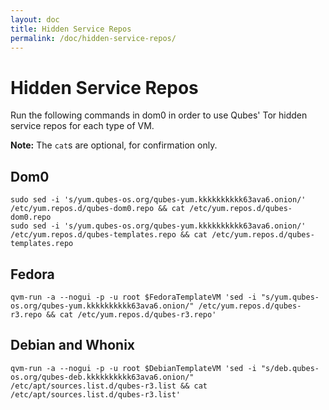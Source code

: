 ```yaml
---
layout: doc
title: Hidden Service Repos
permalink: /doc/hidden-service-repos/
---
```


Hidden Service Repos
====================

Run the following commands in dom0 in order to use Qubes' Tor hidden service
repos for each type of VM.

**Note:** The `cat`s are optional, for confirmation only.

Dom0
----

    sudo sed -i 's/yum.qubes-os.org/qubes-yum.kkkkkkkkkk63ava6.onion/' /etc/yum.repos.d/qubes-dom0.repo && cat /etc/yum.repos.d/qubes-dom0.repo
    sudo sed -i 's/yum.qubes-os.org/qubes-yum.kkkkkkkkkk63ava6.onion/' /etc/yum.repos.d/qubes-templates.repo && cat /etc/yum.repos.d/qubes-templates.repo

Fedora
------

    qvm-run -a --nogui -p -u root $FedoraTemplateVM 'sed -i "s/yum.qubes-os.org/qubes-yum.kkkkkkkkkk63ava6.onion/" /etc/yum.repos.d/qubes-r3.repo && cat /etc/yum.repos.d/qubes-r3.repo'

Debian and Whonix
-----------------

    qvm-run -a --nogui -p -u root $DebianTemplateVM 'sed -i "s/deb.qubes-os.org/qubes-deb.kkkkkkkkkk63ava6.onion/" /etc/apt/sources.list.d/qubes-r3.list && cat /etc/apt/sources.list.d/qubes-r3.list'


